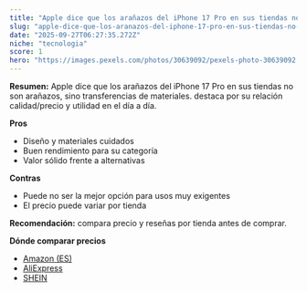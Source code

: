 ```yaml
---
title: "Apple dice que los arañazos del iPhone 17 Pro en sus tiendas no son arañazos, sino transferencias de materiales."
slug: "apple-dice-que-los-aranazos-del-iphone-17-pro-en-sus-tiendas-no-son-aranazos-sin"
date: "2025-09-27T06:27:35.272Z"
niche: "tecnologia"
score: 1
hero: "https://images.pexels.com/photos/30639092/pexels-photo-30639092.jpeg?auto=compress&cs=tinysrgb&fit=crop&h=627&w=1200&auto=compress&cs=tinysrgb&w=1200&h=675&fit=crop"
---
```


**Resumen:** Apple dice que los arañazos del iPhone 17 Pro en sus tiendas no son arañazos, sino transferencias de materiales. destaca por su relación calidad/precio y utilidad en el día a día.

**Pros**
- Diseño y materiales cuidados
- Buen rendimiento para su categoría
- Valor sólido frente a alternativas

**Contras**
- Puede no ser la mejor opción para usos muy exigentes
- El precio puede variar por tienda

**Recomendación:** compara precio y reseñas por tienda antes de comprar.

**Dónde comparar precios**
- [Amazon (ES)](https://www.amazon.es/s?k=Apple%20dice%20que%20los%20ara%C3%B1azos%20del%20iPhone%2017%20Pro%20en%20sus%20tiendas%20no%20son%20ara%C3%B1azos%2C%20sino%20transferencias%20de%20materiales.&tag=teknovashop25-21)
- [AliExpress](https://www.aliexpress.com/wholesale?SearchText=Apple%20dice%20que%20los%20ara%C3%B1azos%20del%20iPhone%2017%20Pro%20en%20sus%20tiendas%20no%20son%20ara%C3%B1azos%2C%20sino%20transferencias%20de%20materiales.)
- [SHEIN](https://www.shein.com/pdsearch/Apple%20dice%20que%20los%20ara%C3%B1azos%20del%20iPhone%2017%20Pro%20en%20sus%20tiendas%20no%20son%20ara%C3%B1azos%2C%20sino%20transferencias%20de%20materiales.)